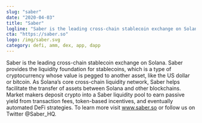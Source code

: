```yaml
---
slug: "saber"
date: "2020-04-03"
title: "Saber"
logline: "Saber is the leading cross-chain stablecoin exchange on Solana."
cta: "https://saber.so"
logo: /img/saber.svg
category: defi, amm, dex, app, dapp
---
```


Saber is the leading cross-chain stablecoin exchange on Solana. Saber provides the liquidity foundation for stablecoins, which is a type of cryptocurrency whose value is pegged to another asset, like the US dollar or bitcoin. As Solana’s core cross-chain liquidity network, Saber helps facilitate the transfer of assets between Solana and other blockchains. Market makers deposit crypto into a Saber liquidity pool to earn passive yield from transaction fees, token-based incentives, and eventually automated DeFi strategies. To learn more visit www.saber.so or follow us on Twitter @Saber_HQ.
